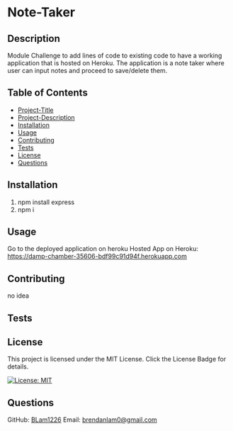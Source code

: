 # Note-Taker

## Description 
Module Challenge to add lines of code to existing code to have a working application that is hosted on Heroku. The application is a note taker where user can input notes and proceed to save/delete them.  

## Table of Contents
* [Project-Title](#project-title)
* [Project-Description](#project-description)
* [Installation](#installation)
* [Usage](#usage)
* [Contributing](#contributing)
* [Tests](#tests)
* [License](#license)
* [Questions](#questions)

## Installation
1. npm install express
2. npm i

## Usage
Go to the deployed application on heroku
Hosted App on Heroku: https://damp-chamber-35606-bdf99c91d94f.herokuapp.com
## Contributing
no idea

## Tests

## License
This project is licensed under the MIT License. Click the License Badge for details.

[![License: MIT](https://img.shields.io/badge/License-MIT-blue.svg)](https://opensource.org/licenses/MIT)

## Questions
  GitHub: [BLam1226](https://github.com/BLam1226)
  Email: brendanlam0@gmail.com
